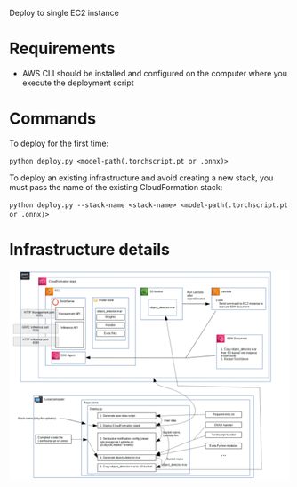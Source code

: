 Deploy to single EC2 instance

# Requirements

- AWS CLI should be installed and configured on the computer where you execute the deployment script

# Commands

To deploy for the first time:

`python deploy.py <model-path(.torchscript.pt or .onnx)>`

To deploy an existing infrastructure and avoid creating a new stack, you must pass the name of the existing CloudFormation stack:

`python deploy.py --stack-name <stack-name> <model-path(.torchscript.pt or .onnx)>`

# Infrastructure details

![Architecture](EC2ServerArchAndDeploy.png)

